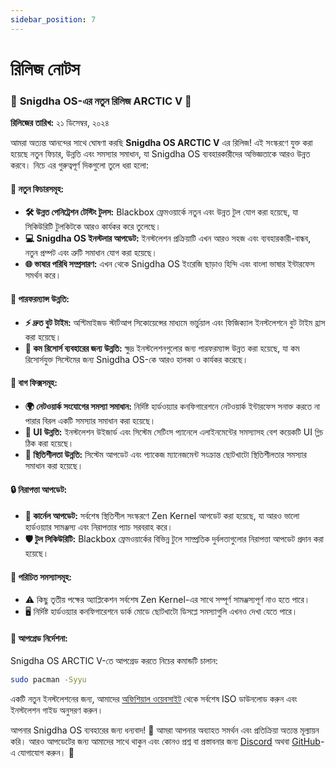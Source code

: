 ```yaml
---
sidebar_position: 7
---
```

# রিলিজ নোটস

### 🥳 **Snigdha OS-এর নতুন রিলিজ ARCTIC V** 🎉  

**রিলিজের তারিখ:** ২১ ডিসেম্বর, ২০২৪  

আমরা অত্যন্ত আনন্দের সাথে ঘোষণা করছি **Snigdha OS ARCTIC V** এর রিলিজ! এই সংস্করণে যুক্ত করা হয়েছে নতুন ফিচার, উন্নতি এবং সমস্যার সমাধান, যা Snigdha OS ব্যবহারকারীদের অভিজ্ঞতাকে আরও উন্নত করবে। নিচে এর গুরুত্বপূর্ণ দিকগুলো তুলে ধরা হলো:  

#### 🌟 **নতুন ফিচারসমূহ:**  
- **🛠️ উন্নত পেনিট্রেশন টেস্টিং টুলস:** Blackbox ফ্রেমওয়ার্কে নতুন এবং উন্নত টুল যোগ করা হয়েছে, যা সিকিউরিটি টুলকিটকে আরও কার্যকর করে তুলেছে।  
- **💻 Snigdha OS ইনস্টলার আপডেট:** ইনস্টলেশন প্রক্রিয়াটি এখন আরও সহজ এবং ব্যবহারকারী-বান্ধব, নতুন প্রম্পট এবং ত্রুটি সমাধান যোগ করা হয়েছে।  
- **🌐 ভাষার পরিধি সম্প্রসারণ:** এখন থেকে Snigdha OS ইংরেজি ছাড়াও হিন্দি এবং বাংলা ভাষার ইন্টারফেস সমর্থন করে।  

#### 🚀 **পারফরম্যান্স উন্নতি:**  
- **⚡ দ্রুত বুট টাইম:** অপ্টিমাইজড স্টার্টআপ সিকোয়েন্সের মাধ্যমে ভার্চুয়াল এবং ফিজিক্যাল ইনস্টলেশনে বুট টাইম হ্রাস করা হয়েছে।  
- **🧹 কম রিসোর্স ব্যবহারের জন্য উন্নতি:** ক্ষুদ্র ইনস্টলেশনগুলোর জন্য পারফরম্যান্স উন্নত করা হয়েছে, যা কম রিসোর্সযুক্ত সিস্টেমের জন্য Snigdha OS-কে আরও হালকা ও কার্যকর করেছে।  

#### 🐞 **বাগ ফিক্সসমূহ:**  
- **🌍 নেটওয়ার্ক সংযোগের সমস্যা সমাধান:** নির্দিষ্ট হার্ডওয়্যার কনফিগারেশনে নেটওয়ার্ক ইন্টারফেস সনাক্ত করতে না পারার বিরল একটি সমস্যার সমাধান করা হয়েছে।  
- **🎨 UI উন্নতি:** ইনস্টলেশন উইজার্ড এবং সিস্টেম সেটিংস প্যানেলে এলাইনমেন্টের সমস্যাসহ বেশ কয়েকটি UI গ্লিচ ঠিক করা হয়েছে।  
- **💪 স্থিতিশীলতা উন্নতি:** সিস্টেম আপডেট এবং প্যাকেজ ম্যানেজমেন্ট সংক্রান্ত ছোটখাটো স্থিতিশীলতার সমস্যার সমাধান করা হয়েছে।  

#### 🔒 **নিরাপত্তা আপডেট:**  
- **🔧 কার্নেল আপডেট:** সর্বশেষ স্থিতিশীল সংস্করণে Zen Kernel আপডেট করা হয়েছে, যা আরও ভালো হার্ডওয়্যার সামঞ্জস্য এবং নিরাপত্তার প্যাচ সরবরাহ করে।  
- **🛡️ টুল সিকিউরিটি:** Blackbox ফ্রেমওয়ার্কের বিভিন্ন টুলে সাম্প্রতিক দুর্বলতাগুলোর নিরাপত্তা আপডেট প্রদান করা হয়েছে।  

#### 🚨 **পরিচিত সমস্যাসমূহ:**  
- ⚠️ কিছু তৃতীয় পক্ষের অ্যাপ্লিকেশন সর্বশেষ Zen Kernel-এর সাথে সম্পূর্ণ সামঞ্জস্যপূর্ণ নাও হতে পারে।  
- 🖥️ নির্দিষ্ট হার্ডওয়্যার কনফিগারেশনে ডার্ক মোডে ছোটখাটো ডিসপ্লে সমস্যাগুলি এখনও দেখা যেতে পারে।  

#### 🔄 **আপগ্রেড নির্দেশনা:**  
Snigdha OS ARCTIC V-তে আপগ্রেড করতে নিচের কমান্ডটি চালান:  

```bash
sudo pacman -Syyu
```  

একটি নতুন ইনস্টলেশনের জন্য, আমাদের [অফিশিয়াল ওয়েবসাইট](https://snigdhaos.org/) থেকে সর্বশেষ ISO ডাউনলোড করুন এবং ইনস্টলেশন গাইড অনুসরণ করুন।  

আপনার Snigdha OS ব্যবহারের জন্য ধন্যবাদ! 🎉 আমরা আপনার অব্যাহত সমর্থন এবং প্রতিক্রিয়া অত্যন্ত মূল্যায়ন করি। আরও আপডেটের জন্য আমাদের সাথে থাকুন এবং কোনও প্রশ্ন বা প্রস্তাবনার জন্য [Discord](https://discord.gg/snigdha-os) অথবা [GitHub](https://github.com/Snigdha-OS)-এ যোগাযোগ করুন। 🙌